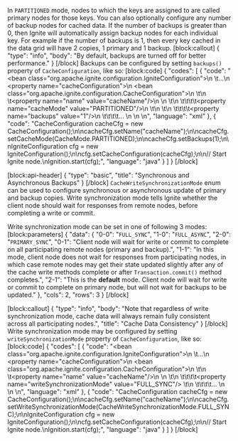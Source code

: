 In `PARTITIONED` mode, nodes to which the keys are assigned to are called primary nodes for those keys. You can also optionally configure any number of backup nodes for cached data. If the number of backups is greater than 0, then Ignite will automatically assign backup nodes for each individual key. For example if the number of backups is 1, then every key cached in the data grid will have 2 copies, 1 primary and 1 backup.
[block:callout]
{
  "type": "info",
  "body": "By default, backups are turned off for better performance."
}
[/block]
Backups can be configured by setting `backups()` property of `CacheConfiguration`, like so:
[block:code]
{
  "codes": [
    {
      "code": "<bean class=\"org.apache.ignite.configuration.IgniteConfiguration\">\n  \t...\n    <property name=\"cacheConfiguration\">\n        <bean class=\"org.apache.ignite.configuration.CacheConfiguration\">\n           \t<!-- Set a cache name. -->\n           \t<property name=\"name\" value=\"cacheName\"/>\n          \n          \t<!-- Set cache mode. -->\n    \t\t\t\t<property name=\"cacheMode\" value=\"PARTITIONED\"/>\n          \t\n          \t<!-- Number of backup nodes. -->\n    \t\t\t\t<property name=\"backups\" value=\"1\"/>\n    \t\t\t\t... \n        </bean>\n    </property>\n</bean>",
      "language": "xml"
    },
    {
      "code": "CacheConfiguration cacheCfg = new CacheConfiguration();\n\ncacheCfg.setName(\"cacheName\");\n\ncacheCfg.setCacheMode(CacheMode.PARTITIONED);\n\ncacheCfg.setBackups(1);\n\nIgniteConfiguration cfg = new IgniteConfiguration();\n\ncfg.setCacheConfiguration(cacheCfg);\n\n// Start Ignite node.\nIgnition.start(cfg);",
      "language": "java"
    }
  ]
}
[/block]

[block:api-header]
{
  "type": "basic",
  "title": "Synchronous and Asynchronous Backups"
}
[/block]
`CacheWriteSynchronizationMode` enum can be used to configure synchronous or asynchronous update of primary and backup copies. Write synchronization mode tells Ignite whether the client node should wait for responses from remote nodes, before completing a write or commit. 

Write synchronization mode can be set in one of following 3 modes:
[block:parameters]
{
  "data": {
    "0-0": "`FULL_SYNC`",
    "1-0": "`FULL_ASYNC`",
    "2-0": "`PRIMARY_SYNC`",
    "0-1": "Client node will wait for write or commit to complete on all participating remote nodes (primary and backup).",
    "1-1": "In this mode, client node does not wait for responses from participating nodes, in which case remote nodes may get their state updated slightly after any of the cache write methods complete or after `Transaction.commit()` method completes.",
    "2-1": "This is the **default** mode. Client node will wait for write or commit to complete on primary node, but will not wait for backups to be updated."
  },
  "cols": 2,
  "rows": 3
}
[/block]

[block:callout]
{
  "type": "info",
  "body": "Note that regardless of write synchronization mode, cache data will always remain fully consistent across all participating nodes.",
  "title": "Cache Data Consistency"
}
[/block]
Write synchronization mode may be configured by setting `writeSynchronizationMode` property of `CacheConfiguration`, like so:
[block:code]
{
  "codes": [
    {
      "code": "<bean class=\"org.apache.ignite.configuration.IgniteConfiguration\">\n  \t...\n    <property name=\"cacheConfiguration\">\n        <bean class=\"org.apache.ignite.configuration.CacheConfiguration\">\n           \t<!-- Set a cache name. -->\n           \t<property name=\"name\" value=\"cacheName\"/>\n          \n          \t<!-- Set write synchronization mode. -->\n    \t\t\t\t<property name=\"writeSynchronizationMode\" value=\"FULL_SYNC\"/>      \t\n    \t\t\t\t... \n        </bean>\n    </property>\n</bean>",
      "language": "xml"
    },
    {
      "code": "CacheConfiguration cacheCfg = new CacheConfiguration();\n\ncacheCfg.setName(\"cacheName\");\n\ncacheCfg.setWriteSynchronizationMode(CacheWriteSynchronizationMode.FULL_SYNC);\n\nIgniteConfiguration cfg = new IgniteConfiguration();\n\ncfg.setCacheConfiguration(cacheCfg);\n\n// Start Ignite node.\nIgnition.start(cfg);",
      "language": "java"
    }
  ]
}
[/block]